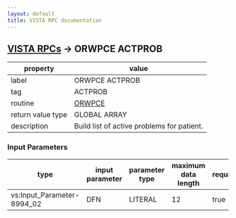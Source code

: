 ```yaml
---
layout: default
title: VISTA RPC documentation
---
```




## [VISTA RPCs](TableOfContent.md) &#8594; ORWPCE ACTPROB 

 property | value 
--- | --- 
 label | ORWPCE ACTPROB
 tag | ACTPROB
 routine | [ORWPCE](http://code.osehra.org/dox/Routine_ORWPCE_source.html)
 return value type | GLOBAL ARRAY
 description | Build list of active problems for patient.

### Input Parameters

| type | input parameter | parameter type | maximum data length | required | description | 
| --- | --- | --- | --- | --- | --- | 
| vs:Input_Parameter-8994_02 | DFN | LITERAL | 12 | true |  | 